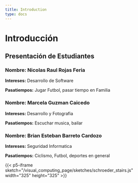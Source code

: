 ```yaml
---
title: Introduction
type: docs
---
```


# Introducción

## Presentación de Estudiantes

### **Nombre:** Nicolas Raul Rojas Feria 
**Intereses:** Desarrollo de Software  

**Pasatiempos:** Jugar Futbol, pasar tiempo en Familia


### **Nombre:** Marcela Guzman Caicedo
**Intereses:** Desarrollo y Fotografia

**Pasatiempos:** Escuchar musica, bailar


### **Nombre:**  Brian Esteban Barreto Cardozo
**Intereses:** Seguridad Informatica

**Pasatiempos:** Ciclismo, Futbol, deportes en general

{{< p5-iframe sketch="/visual_computing_page/sketches/schroeder_stairs.js" width="325" height="325" >}}
